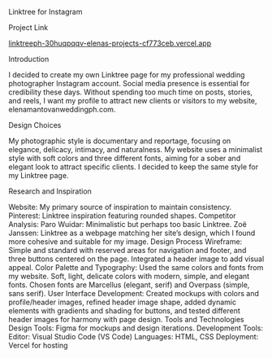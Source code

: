 Linktree for Instagram

Project Link

[linktreeph-30huqpqqv-elenas-projects-cf773ceb.vercel.app](url)


Introduction

I decided to create my own Linktree page for my professional wedding photographer Instagram account. Social media presence is essential for credibility these days. Without spending too much time on posts, stories, and reels, I want my profile to attract new clients or visitors to my website, elenamantovanweddingph.com.


Design Choices

My photographic style is documentary and reportage, focusing on elegance, delicacy, intimacy, and naturalness. My website uses a minimalist style with soft colors and three different fonts, aiming for a sober and elegant look to attract specific clients. I decided to keep the same style for my Linktree page.


Research and Inspiration

Website: My primary source of inspiration to maintain consistency.
Pinterest: Linktree inspiration featuring rounded shapes.
Competitor Analysis:
Paro Wuidar: Minimalistic but perhaps too basic Linktree.
Zoë Janssen: Linktree as a webpage matching her site’s design, which I found more cohesive and suitable for my image.
Design Process
Wireframe: Simple and standard with reserved areas for navigation and footer, and three buttons centered on the page. Integrated a header image to add visual appeal.
Color Palette and Typography: Used the same colors and fonts from my website. Soft, light, delicate colors with modern, simple, and elegant fonts. Chosen fonts are Marcellus (elegant, serif) and Overpass (simple, sans serif).
User Interface Development: Created mockups with colors and profile/header images, refined header image shape, added dynamic elements with gradients and shading for buttons, and tested different header images for harmony with page design.
Tools and Technologies
Design Tools: Figma for mockups and design iterations.
Development Tools:
Editor: Visual Studio Code (VS Code)
Languages: HTML, CSS
Deployment: Vercel for hosting
